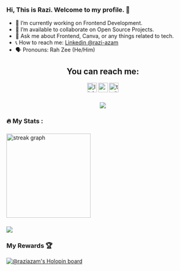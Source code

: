 ### Hi, This is Razi. Welcome to my profile. 👋


- 🔭 I’m currently working on Frontend Development.
- 👯 I’m available to collaborate on Open Source Projects.
- 💬 Ask me about Frontend, Canva, or any things related to tech.
- 📞 How to reach me: [Linkedin @razi-azam](https://www.linkedin.com/in/razi-azam-47750087/)
- 🗣️ Pronouns: Rah Zee (He/Him)

###

<div align="center">
  <h2>You can reach me:</h2>
  <a href="https://www.linkedin.com/in/razi-azam-47750087/" style="text-decoration:none;">
  <img src="https://img.shields.io/static/v1?message=LinkedIn&logo=linkedin&label=&color=0077B5&logoColor=white&labelColor=&style=for-the-badge" height="25" alt="linkedin logo"  /> </a>
  <a href="https://www.youtube.com/@coderrazi" style="text-decoration:none;">
  <img src="https://img.shields.io/static/v1?message=Youtube&logo=youtube&label=&color=FF0000&logoColor=white&labelColor=&style=for-the-badge" height="25" alt="youtube logo"  /> </a>
  <a href="https://twitter.com/raziazam1" style="text-decoration:none;">
  <img src="https://img.shields.io/static/v1?message=Twitter&logo=twitter&label=&color=1DA1F2&logoColor=white&labelColor=&style=for-the-badge" height="25" alt="twitter logo"  /> </a>
</div>

###

<div align="center">
  <img src="https://visitor-badge.laobi.icu/badge?page_id=Razi-Azam.Razi-Azam&"  />
</div>

<h3 align="left">🔥   My Stats :</h3>

###
<img src="https://streak-stats.demolab.com?user=Razi-Azam&locale=en&mode=daily&theme=dark&hide_border=false&border_radius=5&order=3" height="220" alt="streak graph"  />

###

<img src="https://github-readme-stats.vercel.app/api/top-langs/?username=Razi-Azam&langs_count=5&theme=tokyonight" />



### My Rewards 🏆
[![@raziazam's Holopin board](https://holopin.me/raziazam)](https://holopin.io/@raziazam)
